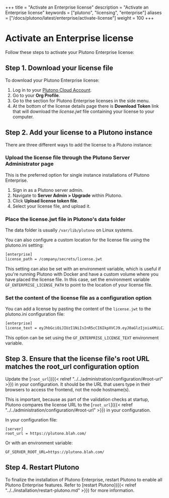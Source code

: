 +++
title = "Activate an Enterprise license"
description = "Activate an Enterprise license"
keywords = ["plutono", "licensing", "enterprise"]
aliases = ["/docs/plutono/latest/enterprise/activate-license"]
weight = 100
+++

# Activate an Enterprise license

Follow these steps to activate your Plutono Enterprise license:

## Step 1. Download your license file

To download your Plutono Enterprise license:

1. Log in to your [Plutono Cloud Account](https://grafana.com).
1. Go to your **Org Profile**.
1. Go to the section for Plutono Enterprise licenses in the side menu.
1. At the bottom of the license details page there is **Download Token** link that will download the *license.jwt* file containing your license to your computer.

## Step 2. Add your license to a Plutono instance

There are three different ways to add the license to a Plutono instance:

### Upload the license file through the Plutono Server Administrator page

This is the preferred option for single instance installations of Plutono Enterprise.

1. Sign in as a Plutono server admin.
1. Navigate to **Server Admin > Upgrade** within Plutono.
1. Click **Upload license token file**.
1. Select your license file, and upload it.

### Place the license.jwt file in Plutono's data folder

  The data folder is usually `/var/lib/plutono` on Linux systems.

  You can also configure a custom location for the license file using the plutono.ini setting:

  ```bash
  [enterprise]
  license_path = /company/secrets/license.jwt
  ```

  This setting can also be set with an environment variable, which is useful if you're running Plutono with Docker and have a custom volume where you have placed the license file. In this case, set the environment variable `GF_ENTERPRISE_LICENSE_PATH` to point to the location of your license file.

### Set the content of the license file as a configuration option

  You can add a license by pasting the content of the `license.jwt`
  to the plutono.ini configuration file:

  ```bash
  [enterprise]
  license_text = eyJhbGciOiJIUzI1NiIsInR5cCI6IkpXVCJ9.eyJ0aGlzIjoiaXMiLCJub3QiOiJhIiwidmFsaWQiOiJsaWNlbnNlIn0.bxDzxIoJlYMwiEYKYT_l2s42z0Y30tY-6KKoyz9RuLE
  ```
  
  This option can be set using the `GF_ENTERPRISE_LICENSE_TEXT`
  environment variable.

## Step 3. Ensure that the license file's root URL matches the root_url configuration option

Update the [`root_url`]({{< relref "../../administration/configuration/#root-url" >}}) in your configuration. It should be the URL that users type in their browsers to access the frontend, not the node hostname(s).

This is important, because as part of the validation checks at startup, Plutono compares the license URL to the [`root_url`]({{< relref "../../administration/configuration/#root-url" >}}) in your configuration.

In your configuration file:

```
[server]
root_url = https://plutono.blah.com/
```

Or with an environment variable:

```
GF_SERVER_ROOT_URL=https://plutono.blah.com/
```

## Step 4. Restart Plutono

To finalize the installation of Plutono Enterprise, restart Plutono to enable all Plutono Enterprise features. Refer to [restart Plutono]({{< relref "../../installation/restart-plutono.md" >}}) for more information.
